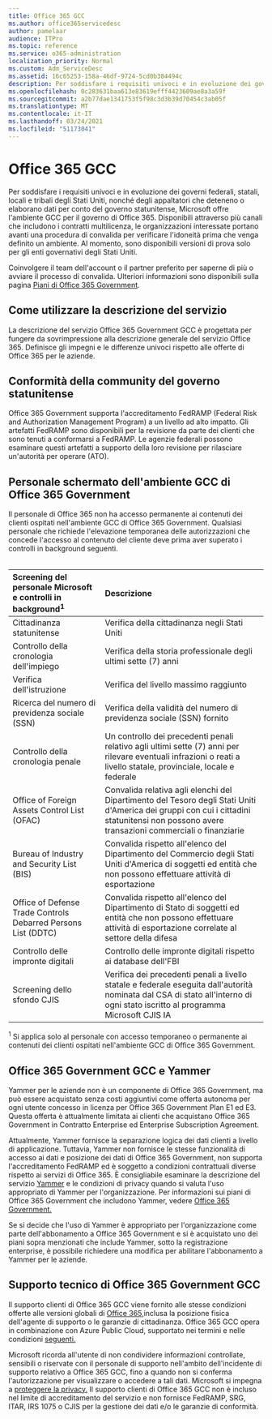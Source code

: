 ```yaml
---
title: Office 365 GCC
ms.author: office365servicedesc
author: pamelaar
audience: ITPro
ms.topic: reference
ms.service: o365-administration
localization_priority: Normal
ms.custom: Adm_ServiceDesc
ms.assetid: 16c65253-158a-46df-9724-5cd0b384494c
description: Per soddisfare i requisiti univoci e in evoluzione dei governi federali, statali, locali e tribali degli Stati Uniti, nonché degli appaltatori che deteneno o elaborano i dati per conto del governo statunitense, Microsoft offre servizi office 365 US Government Community (GCC). Disponibili attraverso più canali che includono i contratti multilicenza, le organizzazioni interessate portano avanti una procedura di convalida per verificare l'idoneità prima che venga definito un ambiente. Al momento, sono disponibili versioni di prova solo per gli enti governativi degli Stati Uniti.
ms.openlocfilehash: 0c283631baa613e83619efff4423609ae8a3a59f
ms.sourcegitcommit: a2b77dae1341753f5f98c3d3b39d70454c3ab05f
ms.translationtype: MT
ms.contentlocale: it-IT
ms.lasthandoff: 03/24/2021
ms.locfileid: "51173041"
---
```

# <a name="office-365-gcc"></a>Office 365 GCC

Per soddisfare i requisiti univoci e in evoluzione dei governi federali, statali, locali e tribali degli Stati Uniti, nonché degli appaltatori che deteneno o elaborano dati per conto del governo statunitense, Microsoft offre l'ambiente GCC per il governo di Office 365. Disponibili attraverso più canali che includono i contratti multilicenza, le organizzazioni interessate portano avanti una procedura di convalida per verificare l'idoneità prima che venga definito un ambiente. Al momento, sono disponibili versioni di prova solo per gli enti governativi degli Stati Uniti.
  
Coinvolgere il team dell'account o il partner preferito per saperne di più o avviare il processo di convalida. Ulteriori informazioni sono disponibili sulla pagina [Piani di Office 365 Government](https://products.office.com/government/compare-office-365-government-plans).
  
## <a name="how-to-use-this-service-description"></a>Come utilizzare la descrizione del servizio

La descrizione del servizio Office 365 Government GCC è progettata per fungere da sovrimpressione alla descrizione generale del servizio Office 365. Definisce gli impegni e le differenze univoci rispetto alle offerte di Office 365 per le aziende.
  
## <a name="us-government-community-compliance"></a>Conformità della community del governo statunitense

Office 365 Government supporta l'accreditamento FedRAMP (Federal Risk and Authorization Management Program) a un livello ad alto impatto. Gli artefatti FedRAMP sono disponibili per la revisione da parte dei clienti che sono tenuti a conformarsi a FedRAMP. Le agenzie federali possono esaminare questi artefatti a supporto della loro revisione per rilasciare un'autorità per operare (ATO).
  
## <a name="office-365-government-gcc-environment-screened-personnel"></a>Personale schermato dell'ambiente GCC di Office 365 Government

Il personale di Office 365 non ha accesso permanente ai contenuti dei clienti ospitati nell'ambiente GCC di Office 365 Government. Qualsiasi personale che richiede l'elevazione temporanea delle autorizzazioni che concede l'accesso al contenuto del cliente deve prima aver superato i controlli in background seguenti.<br><br> 
  
| Screening del personale Microsoft e controlli in background<sup>1</sup> | Descrizione |
|:-----|:-----|
|Cittadinanza statunitense  <br/> |Verifica della cittadinanza negli Stati Uniti  <br/> |
|Controllo della cronologia dell'impiego  <br/> |Verifica della storia professionale degli ultimi sette (7) anni  <br/> |
|Verifica dell'istruzione  <br/> |Verifica del livello massimo raggiunto  <br/> |
|Ricerca del numero di previdenza sociale (SSN)  <br/> |Verifica della validità del numero di previdenza sociale (SSN) fornito  <br/> |
|Controllo della cronologia penale  <br/> |Un controllo dei precedenti penali relativo agli ultimi sette (7) anni per rilevare eventuali infrazioni o reati a livello statale, provinciale, locale e federale  <br/> |
|Office of Foreign Assets Control List (OFAC)  <br/> |Convalida relativa agli elenchi del Dipartimento del Tesoro degli Stati Uniti d'America dei gruppi con cui i cittadini statunitensi non possono avere transazioni commerciali o finanziarie  <br/> |
|Bureau of Industry and Security List (BIS)  <br/> |Convalida rispetto all'elenco del Dipartimento del Commercio degli Stati Uniti d'America di soggetti ed entità che non possono effettuare attività di esportazione  <br/> |
|Office of Defense Trade Controls Debarred Persons List (DDTC)  <br/> |Convalida rispetto all'elenco del Dipartimento di Stato di soggetti ed entità che non possono effettuare attività di esportazione correlate al settore della difesa  <br/> |
|Controllo delle impronte digitali  <br/> |Controllo delle impronte digitali rispetto ai database dell'FBI  <br/> |
|Screening dello sfondo CJIS  <br/> |Verifica dei precedenti penali a livello statale e federale eseguita dall'autorità nominata dal CSA di stato all'interno di ogni stato iscritto al programma Microsoft CJIS IA  <br/> |

<sup>1</sup> Si applica solo al personale con accesso temporaneo o permanente ai contenuti dei clienti ospitati nell'ambiente GCC di Office 365 Government.
  
## <a name="office-365-government-gcc-and-yammer"></a>Office 365 Government GCC e Yammer

Yammer per le aziende non è un componente di Office 365 Government, ma può essere acquistato senza costi aggiuntivi come offerta autonoma per ogni utente concesso in licenza per Office 365 Government Plan E1 ed E3. Questa offerta è attualmente limitata ai clienti che acquistano Office 365 Government in Contratto Enterprise ed Enterprise Subscription Agreement.
  
Attualmente, Yammer fornisce la separazione logica dei dati clienti a livello di applicazione. Tuttavia, Yammer non fornisce le stesse funzionalità di accesso ai dati e posizione dei dati di Office 365 Government, non supporta l'accreditamento FedRAMP ed è soggetto a condizioni contrattuali diverse rispetto ai servizi di Office 365. È consigliabile esaminare la descrizione del servizio [Yammer](../../yammer-service-description/yammer-service-description.md) e le condizioni di privacy quando si valuta l'uso appropriato di Yammer per l'organizzazione. Per informazioni sui piani di Office 365 Government che includono Yammer, vedere [Office 365 Government.](office-365-us-government.md)
  
Se si decide che l'uso di Yammer è appropriato per l'organizzazione come parte dell'abbonamento a Office 365 Government e si è acquistato uno dei piani sopra menzionati che include Yammer, sotto la registrazione enterprise, è possibile richiedere una modifica per abilitare l'abbonamento a Yammer per le aziende.
  
## <a name="office-365-government-gcc-customer-support"></a>Supporto tecnico di Office 365 Government GCC

Il supporto clienti di Office 365 GCC viene fornito alle stesse condizioni offerte alle versioni globali di [Office 365,](../support.md)inclusa la posizione fisica dell'agente di supporto o le garanzie di cittadinanza. Office 365 GCC opera in combinazione con Azure Public Cloud, supportato nei termini e nelle condizioni [seguenti.](https://azure.microsoft.com/support/plans/)

Microsoft ricorda all'utente di non condividere informazioni controllate, sensibili o riservate con il personale di supporto nell'ambito dell'incidente di supporto relativo a Office 365 GCC, fino a quando non si conferma l'autorizzazione per visualizzare o accedere a tali dati. Microsoft si impegna a [proteggere la privacy.](https://privacy.microsoft.com/privacystatement) Il supporto clienti di Office 365 GCC non è incluso nel limite di accreditamento del servizio e non fornisce FedRAMP, SRG, ITAR, IRS 1075 o CJIS per la gestione dei dati e/o le garanzie di conformità.